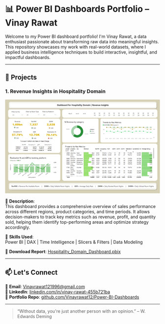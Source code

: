 # 📊 Power BI Dashboards Portfolio – Vinay Rawat

Welcome to my Power BI dashboard portfolio! I'm Vinay Rawat, a data enthusiast passionate about transforming raw data into meaningful insights. This repository showcases my work with real-world datasets, where I applied business intelligence techniques to build interactive, insightful, and impactful dashboards.

---

## 🔷 Projects

### 1. **Revenue Insights in Hospitality Domain**
![Hospitality_Domain_Dashboard.png](Hospitality_Domain_Dashboard.png)

📌 **Description**:  
This dashboard provides a comprehensive overview of sales performance across different regions, product categories, and time periods. It allows decision-makers to track key metrics such as revenue, profit, and quantity sold, helping them identify top-performing areas and optimize strategy accordingly.

🔧 **Skills Used**:  
Power BI | DAX | Time Intelligence | Slicers & Filters | Data Modeling

🔗 **Download Report**: [Hospitality_Domain_Dashboard.pbix](Hospitality_Domain_Dashboard.pbix)

---

## 📫 Let's Connect

📧 **Email**: Vinayrawat121996@gmail.com  
💼 **LinkedIn**: [linkedin.com/in/vinay-rawat-455b721ba](https://www.linkedin.com/in/vinay-rawat-455b721ba/)  
📂 **Portfolio Repo**: [github.com/Vinayrawat12/Power-BI-Dashboards](https://github.com/Vinayrawat12/Power-BI-Dashboards)

---

> “Without data, you're just another person with an opinion.” – W. Edwards Deming

